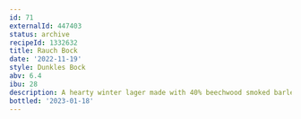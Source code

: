 ```yaml
---
id: 71
externalId: 447403
status: archive
recipeId: 1332632
title: Rauch Bock
date: '2022-11-19'
style: Dunkles Bock
abv: 6.4
ibu: 28
description: A hearty winter lager made with 40% beechwood smoked barley malt.
bottled: '2023-01-18'
---
```

